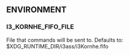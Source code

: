 ## ENVIRONMENT

### I3_KORNHE_FIFO_FILE  

File that commands will be sent to.
Defaults to: $XDG_RUNTIME_DIR/i3ass/i3Kornhe.fifo
